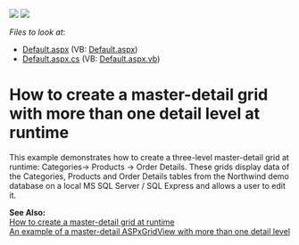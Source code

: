 <!-- default badges list -->
[![](https://img.shields.io/badge/Open_in_DevExpress_Support_Center-FF7200?style=flat-square&logo=DevExpress&logoColor=white)](https://supportcenter.devexpress.com/ticket/details/E2322)
[![](https://img.shields.io/badge/📖_How_to_use_DevExpress_Examples-e9f6fc?style=flat-square)](https://docs.devexpress.com/GeneralInformation/403183)
<!-- default badges end -->
<!-- default file list -->
*Files to look at*:

* [Default.aspx](./CS/WebSite/Default.aspx) (VB: [Default.aspx](./VB/WebSite/Default.aspx))
* [Default.aspx.cs](./CS/WebSite/Default.aspx.cs) (VB: [Default.aspx.vb](./VB/WebSite/Default.aspx.vb))
<!-- default file list end -->
# How to create a master-detail grid with more than one detail level at runtime


<p>This example demonstrates how to create a three-level master-detail grid at runtime: Categories-> Products -> Order Details. These grids display data of the Categories, Products and Order Details tables from the Northwind demo database on a local MS SQL Server / SQL Express and allows a user to edit it.</p><p><strong>See Also:</strong><br />
<a href="https://www.devexpress.com/Support/Center/p/E1141">How to create a master-detail grid at runtime</a><br />
<a href="https://www.devexpress.com/Support/Center/p/E392">An example of a master-detail ASPxGridView with more than one detail level</a></p>

<br/>


